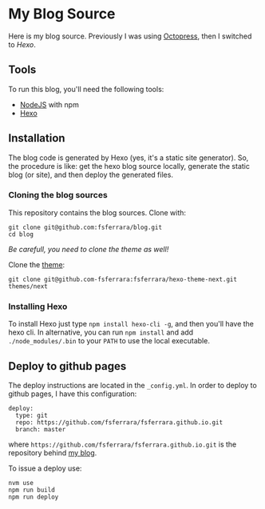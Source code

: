 # My Blog Source

Here is my blog source.
Previously I was using [Octopress](https://github.com/fsferrara/octopress-blog), then I switched to *Hexo*.

## Tools

To run this blog, you'll need the following tools:

* [NodeJS](https://nodejs.org/) with npm
* [Hexo](https://hexo.io/)

## Installation

The blog code is generated by Hexo (yes, it's a static site generator).
So, the procedure is like: get the hexo blog source locally, generate the static blog (or site), and then deploy the generated files.

### Cloning the blog sources

This repository contains the blog sources. Clone with:

```
git clone git@github.com:fsferrara/blog.git
cd blog
```
*Be carefull, you need to clone the theme as well!*

Clone the [theme](https://github.com/fsferrara/hexo-theme-next):

```
git clone git@github.com-fsferrara:fsferrara/hexo-theme-next.git themes/next
```

### Installing Hexo

To install Hexo just type `npm install hexo-cli -g`, and then you'll have the hexo cli.
In alternative, you can run `npm install` and add `./node_modules/.bin` to your `PATH` to use the local executable.

## Deploy to github pages

The deploy instructions are located in the `_config.yml`.
In order to deploy to github pages, I have this configuration:

```
deploy:
  type: git
  repo: https://github.com/fsferrara/fsferrara.github.io.git
  branch: master
```

where `https://github.com/fsferrara/fsferrara.github.io.git` is the repository behind [my blog](https://fsferrara.github.io/).

To issue a deploy use: 

```
nvm use
npm run build
npm run deploy
```
